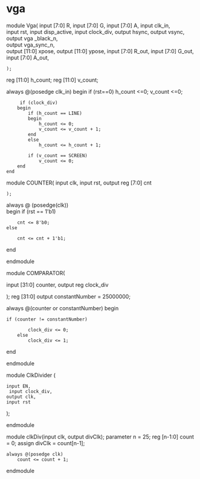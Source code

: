 # vga


module Vga(
  	 input [7:0] R,
	 input [7:0] G,
	 input [7:0] A,
	 input  clk_in,          
    input  rst,
	 input  disp_active,
	 input clock_div,
    output  hsync,
    output  vsync,           
    output  vga _black_n,     
    output  vga_sync_n,            
    output [11:0] xpose,
	 output [11:0] ypose,
	 input  [7:0] R_out,
	 input  [7:0] G_out,
	 input  [7:0] A_out,
	 
	 
    );
reg  [11:0] h_count;
reg  [11:0] v_count;

always @(posedge clk_in) begin 
	if (rst==0)
		h_count <=0;
		v_count <=0;
		
		 if (clock_div)  
        begin
            if (h_count == LINE)  
            begin
                h_count <= 0;
                v_count <= v_count + 1;
            end
            else 
                h_count <= h_count + 1;

            if (v_count == SCREEN)  
                v_count <= 0;
        end
    end








module COUNTER(
    input clk,
    input rst,
    output reg [7:0] cnt
	 
    );
 
 
 
always @ (posedge(clk))  
begin
    if (rst == 1'b1)
        
        cnt <= 8'b0;
    else
        
        cnt <= cnt + 1'b1;
end
 
endmodule
	 
   
   
   
   
   
   
   
   
   
   
   
   
   
   module COMPARATOR(


input [31:0] counter,
output reg clock_div


);
	reg [31:0] output constantNumber = 25000000;
	

  always @(counter or constantNumber) begin
  
	if (counter != constantNumber)		
		
			clock_div <= 0;
		else
			clock_div <= 1;
			
			
			
			
end 


endmodule



















module ClkDivider (

    input EN,
	 input clock_div,
    output clk,
    input rst
 );
    


 endmodule
 
module clkDiv(input clk, output divClk);
	parameter n = 25;
	reg [n-1:0] count = 0;
	assign divClk = count[n-1];
	
	always @(posedge clk)
		count <= count + 1;
endmodule
 
 















